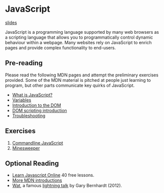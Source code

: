 # JavaScript

[slides](./slides.md)

JavaScript is a programming language supported by many web browsers as a
scripting language that allows you to programmatically control dynamic behaviour
within a webpage. Many websites rely on JavaScript to enrich pages and provide
complex functionality to end-users.

## Pre-reading

Please read the following MDN pages and attempt the preliminary exercises
provided. Some of the MDN material is pitched at people just learning to program, but other parts communicate key quirks of JavaScript.

 - [What is JavaScript?](https://developer.mozilla.org/en-US/docs/Learn_web_development/Core/Scripting/What_is_JavaScript)
 - [Variables](https://developer.mozilla.org/en-US/docs/Learn_web_development/Core/Scripting/Variables)
 - [Introduction to the DOM](https://developer.mozilla.org/en-US/docs/Web/API/Document_Object_Model/Introduction)
 - [DOM scripting introduction](https://developer.mozilla.org/en-US/docs/Learn_web_development/Core/Scripting/DOM_scripting)
 - [Troubleshooting](https://developer.mozilla.org/en-US/docs/Learn_web_development/Core/Scripting/What_went_wrong)

## Exercises
 1. [Commandline JavaScript](./lab/commandline.md)
 2. [Minesweeper](./lab/minesweeper.md)

## Optional Reading

 - [Learn Javascript Online](https://learnjavascript.online/) 40 free lessons.
 - [More MDN introductions](https://developer.mozilla.org/en-US/docs/Learn_web_development/Core/Scripting)
 - [Wat](https://www.destroyallsoftware.com/talks/wat), a famous [lightning talk](https://en.wikipedia.org/wiki/Lightning_talk) by Gary Bernhardt (2012).

